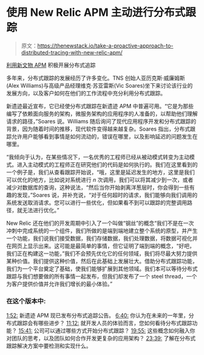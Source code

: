 # 使用 New Relic APM 主动进行分布式跟踪

> 原文：<https://thenewstack.io/take-a-proactive-approach-to-distributed-tracing-with-new-relic-apm/>

[利用新文物 APM](https://thenewstack.simplecast.com/episodes/taking-a-proactive-approach-to-distributed-tracing-with-new-relic-apm) 积极开展分布式追踪

多年来，分布式跟踪的发展经历了许多变化。TNS 创始人亚历克斯·威廉姆斯(Alex Williams)与高级产品经理维克·苏亚雷斯(Vic Soares)坐下来讨论该行业的发展方向，以及客户如何在他们的工作流程中充分利用分布式跟踪。

新遗迹最近宣布，它已经使分布式跟踪在新遗迹 APM 中普遍可用。“它是为那些编写了依赖面向服务的架构，微服务架构的应用程序的人准备的，以帮助他们理解请求的路径，”Soares 说。Williams 随后询问了现代应用程序开发和分布式跟踪的背景，因为随着时间的推移，现代软件变得越来越复杂。Soares 指出，分布式跟踪允许用户能够看到事情是如何流动的，错误在哪里，以及影响延迟的问题发生在哪里。

“我倾向于认为，在某些情况下，一名优秀的工程师已经从被动模式转变为主动模式。进入主动模式的工程师正在研究他们的代码是如何执行的。我们在这里看到的一个例子是，我们从查看跟踪开始说，“哦，这里是延迟发生的地方，这里是我们可以优化的地方，比如说对系统进行 *n* 次调用，我们可以将其减少到一次，或者减少对数据库的查询，这种说法，“然后当你开始剥离洋葱层时，你会得到一些有趣的发现，”Soares 说，并补充说，“对于任何超时的请求，我们能够向我们调用的系统发送取消请求。您可以进行一些优化，但如果看不到可以跟踪的完整调用路径，就无法进行优化。”

New Relic 还在他们的开发周期中引入了一个叫做“钢丝”的概念“我们不是在一次冲刺中完成系统的一个组件，我们所做的是端到端地建立整个系统的原型，并产生一个功能，我们说我们接受数据，我们存储数据，我们处理数据，将数据可视化并在网页上显示出来。这可能是最简单的事情，但它证明了端到端的概念，“好吧，我们正在构建这一功能，”我们不会预先优化它的任何领域，我们将尽最大努力提供某种价值。我们提供这种价值，然后在此基础上发展壮大。借助分布式跟踪功能，我们为一个平台奠定了基础，使我们能够扩展到其他领域。我们本可以等待分布式跟踪与我们想要做的所有事情一起发布，但我们却发布了一个 steel thread，一个为客户提供价值并允许我们增长的最小体验。”

### 在这个版本中:

[1:52:](https://thenewstack.simplecast.com/episodes/taking-a-proactive-approach-to-distributed-tracing-with-new-relic-apm?t=1:52) 新遗迹 APM 现已发布分布式追踪公告。
[6:40:](https://thenewstack.simplecast.com/episodes/taking-a-proactive-approach-to-distributed-tracing-with-new-relic-apm?t=6:40) 你认为在未来的一年里，分布式跟踪会有哪些进步？
[11:12:](https://thenewstack.simplecast.com/episodes/taking-a-proactive-approach-to-distributed-tracing-with-new-relic-apm?t=11:12) 就开发人员的体验而言，您如何看待分布式跟踪功能？
[15:41:](https://thenewstack.simplecast.com/episodes/taking-a-proactive-approach-to-distributed-tracing-with-new-relic-apm?t=15:41) 公司可以通过哪些方式开始分布式跟踪？
[19:55:](https://thenewstack.simplecast.com/episodes/taking-a-proactive-approach-to-distributed-tracing-with-new-relic-apm?t=19:55) 这些概念如何融入你对团队的思考，以及团队如何合作开发更复杂的应用架构？
[23:39:](https://thenewstack.simplecast.com/episodes/taking-a-proactive-approach-to-distributed-tracing-with-new-relic-apm?t=23:39) 了解在分布式跟踪解决方案中要检测和实现什么。

<svg xmlns:xlink="http://www.w3.org/1999/xlink" viewBox="0 0 68 31" version="1.1"><title>Group</title> <desc>Created with Sketch.</desc></svg>